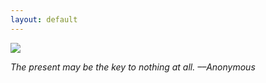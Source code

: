 ```yaml
---
layout: default
---
```


![](../assets/indexcover.png)

*The present may be the key to nothing at all. ––Anonymous*

